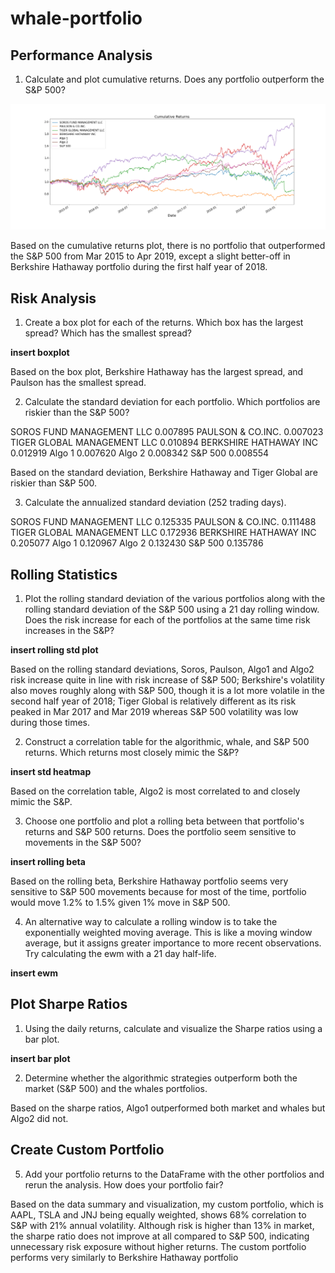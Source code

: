 # whale-portfolio

## Performance Analysis

1. Calculate and plot cumulative returns. Does any portfolio outperform the S&P 500?

![markdown-image1](cum_rets.png)

Based on the cumulative returns plot, there is no portfolio that outperformed the S&P 500 from Mar 2015 to Apr 2019, except a slight better-off in Berkshire Hathaway portfolio during the first half year of 2018. 

## Risk Analysis

1. Create a box plot for each of the returns. Which box has the largest spread? Which has the smallest spread?

**insert boxplot**

Based on the box plot, Berkshire Hathaway has the largest spread, and Paulson has the smallest spread. 

2. Calculate the standard deviation for each portfolio. Which portfolios are riskier than the S&P 500?

SOROS FUND MANAGEMENT LLC      0.007895
PAULSON & CO.INC.              0.007023
TIGER GLOBAL MANAGEMENT LLC    0.010894
BERKSHIRE HATHAWAY INC         0.012919
Algo 1                         0.007620
Algo 2                         0.008342
S&P 500                        0.008554

Based on the standard deviation, Berkshire Hathaway and Tiger Global are riskier than S&P 500. 

3. Calculate the annualized standard deviation (252 trading days).

SOROS FUND MANAGEMENT LLC      0.125335
PAULSON & CO.INC.              0.111488
TIGER GLOBAL MANAGEMENT LLC    0.172936
BERKSHIRE HATHAWAY INC         0.205077
Algo 1                         0.120967
Algo 2                         0.132430
S&P 500                        0.135786


## Rolling Statistics

1. Plot the rolling standard deviation of the various portfolios along with the rolling standard deviation of the S&P 500 using a 21 day rolling window. Does the risk increase for each of the portfolios at the same time risk increases in the S&P?

**insert rolling std plot**

Based on the rolling standard deviations, Soros, Paulson, Algo1 and Algo2 risk increase quite in line with risk increase of S&P 500; Berkshire's volatility also moves roughly along with S&P 500, though it is a lot more volatile in the second half year of 2018; Tiger Global is relatively different as its risk peaked in Mar 2017 and Mar 2019 whereas S&P 500 volatility was low during those times. 


2. Construct a correlation table for the algorithmic, whale, and S&P 500 returns. Which returns most closely mimic the S&P?

**insert std heatmap**

Based on the correlation table, Algo2 is most correlated to and closely mimic the S&P. 

3. Choose one portfolio and plot a rolling beta between that portfolio's returns and S&P 500 returns. Does the portfolio seem sensitive to movements in the S&P 500?

**insert rolling beta**

Based on the rolling beta, Berkshire Hathaway portfolio seems very sensitive to S&P 500 movements because for most of the time, portfolio would move 1.2% to 1.5% given 1% move in S&P 500. 

4. An alternative way to calculate a rolling window is to take the exponentially weighted moving average. This is like a moving window average, but it assigns greater importance to more recent observations. Try calculating the ewm with a 21 day half-life.

**insert ewm**

## Plot Sharpe Ratios

1. Using the daily returns, calculate and visualize the Sharpe ratios using a bar plot.

**insert bar plot**

2. Determine whether the algorithmic strategies outperform both the market (S&P 500) and the whales portfolios.

Based on the sharpe ratios, Algo1 outperformed both market and whales but Algo2 did not. 

## Create Custom Portfolio

5. Add your portfolio returns to the DataFrame with the other portfolios and rerun the analysis. How does your portfolio fair?



Based on the data summary and visualization, my custom portfolio, which is AAPL, TSLA and JNJ being equally weighted, shows 68% correlation to S&P with 21% annual volatility. Although risk is higher than 13% in market, the sharpe ratio does not improve at all compared to S&P 500, indicating unnecessary risk exposure without higher returns. The custom portfolio performs very similarly to Berkshire Hathaway portfolio 
